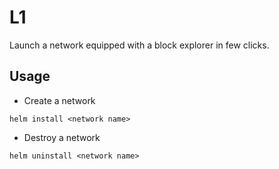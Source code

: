 # L1

Launch a network equipped with a block explorer in few clicks.

## Usage 

- Create a network 
```
helm install <network name>
```

- Destroy a network 
```
helm uninstall <network name>
```